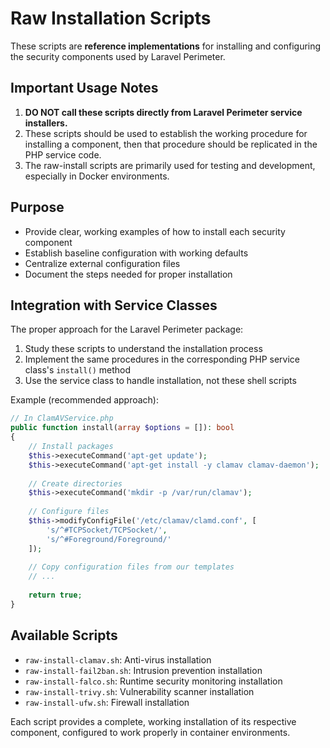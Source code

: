 # Raw Installation Scripts

These scripts are **reference implementations** for installing and configuring the security components used by Laravel Perimeter.

## Important Usage Notes

1. **DO NOT call these scripts directly from Laravel Perimeter service installers.**
2. These scripts should be used to establish the working procedure for installing a component, then that procedure should be replicated in the PHP service code.
3. The raw-install scripts are primarily used for testing and development, especially in Docker environments.

## Purpose

- Provide clear, working examples of how to install each security component
- Establish baseline configuration with working defaults
- Centralize external configuration files
- Document the steps needed for proper installation

## Integration with Service Classes

The proper approach for the Laravel Perimeter package:

1. Study these scripts to understand the installation process
2. Implement the same procedures in the corresponding PHP service class's `install()` method
3. Use the service class to handle installation, not these shell scripts

Example (recommended approach):

```php
// In ClamAVService.php
public function install(array $options = []): bool
{
    // Install packages
    $this->executeCommand('apt-get update');
    $this->executeCommand('apt-get install -y clamav clamav-daemon');
    
    // Create directories
    $this->executeCommand('mkdir -p /var/run/clamav');
    
    // Configure files
    $this->modifyConfigFile('/etc/clamav/clamd.conf', [
        's/^#TCPSocket/TCPSocket/',
        's/^#Foreground/Foreground/'
    ]);
    
    // Copy configuration files from our templates
    // ...
    
    return true;
}
```

## Available Scripts

- `raw-install-clamav.sh`: Anti-virus installation
- `raw-install-fail2ban.sh`: Intrusion prevention installation
- `raw-install-falco.sh`: Runtime security monitoring installation
- `raw-install-trivy.sh`: Vulnerability scanner installation
- `raw-install-ufw.sh`: Firewall installation

Each script provides a complete, working installation of its respective component, configured to work properly in container environments.